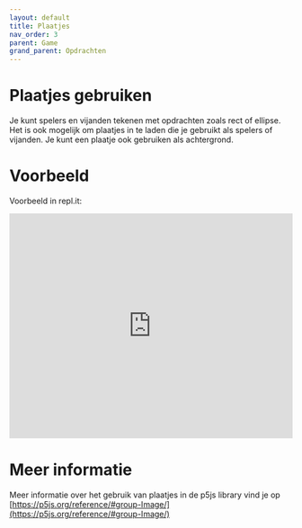 ```yaml
---
layout: default
title: Plaatjes
nav_order: 3
parent: Game
grand_parent: Opdrachten
---
```


# Plaatjes gebruiken

Je kunt spelers en vijanden tekenen met opdrachten zoals rect of ellipse. Het is ook mogelijk om plaatjes in te laden die je gebruikt als spelers of vijanden. Je kunt een plaatje ook gebruiken als achtergrond.


# Voorbeeld
Voorbeeld in repl.it:
<iframe height="400px" width="100%" src="https://replit.com/@emmauscollege/HowtoPlaatjes?lite=true" scrolling="no" frameborder="no" allowtransparency="true" allowfullscreen="true" sandbox="allow-forms allow-pointer-lock allow-popups allow-same-origin allow-scripts allow-modals"></iframe>

# Meer informatie
Meer informatie over het gebruik van plaatjes in de p5js library vind je op\
[https://p5js.org/reference/#group-Image/](https://p5js.org/reference/#group-Image/)

